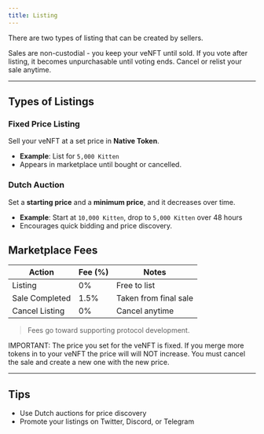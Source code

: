 ```yaml
---
title: Listing
---
```


There are two types of listing that can be created by sellers. 

<Tip>Sales are non-custodial - you keep your veNFT until sold. If you vote after listing, it becomes unpurchasable until voting ends. Cancel or relist your sale anytime.</Tip>

---

## Types of Listings

### Fixed Price Listing

Sell your veNFT at a set price in **Native Token**.

- **Example**: List for `5,000 Kitten`
- Appears in marketplace until bought or cancelled.

### Dutch Auction

Set a **starting price** and a **minimum price**, and it decreases over time.

- **Example**: Start at `10,000 Kitten`, drop to `5,000 Kitten` over 48 hours
- Encourages quick bidding and price discovery.


## Marketplace Fees

| Action         | Fee (%) | Notes                      |
|----------------|---------|----------------------------|
| Listing        | 0%      | Free to list               |
| Sale Completed | 1.5%      | Taken from final sale      |
| Cancel Listing | 0%      | Cancel anytime              |

> Fees go toward supporting protocol development.

<Danger>IMPORTANT: The price you set for the veNFT is fixed. If you merge more tokens in to your veNFT the price will will NOT increase. You must cancel the sale and create a new one with the new price.</Danger>

---

## Tips

- Use Dutch auctions for price discovery
- Promote your listings on Twitter, Discord, or Telegram


